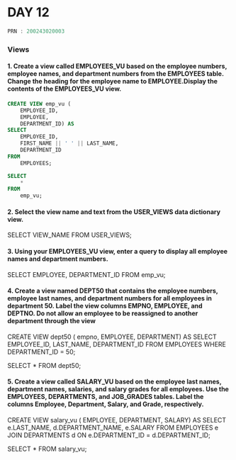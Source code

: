 # DAY 12

```C
PRN : 200243020003
```

### Views
#### 1. Create a view called EMPLOYEES_VU based on the employee numbers, employee names, and department numbers from the EMPLOYEES table. Change the heading for the employee name to EMPLOYEE.Display the contents of the EMPLOYEES_VU view. 
```sql
CREATE VIEW emp_vu (
	EMPLOYEE_ID,
	EMPLOYEE,
	DEPARTMENT_ID) AS
SELECT
	EMPLOYEE_ID,
	FIRST_NAME || ' ' || LAST_NAME,
	DEPARTMENT_ID
FROM
	EMPLOYEES;

SELECT
	*
FROM
	emp_vu;
```
#### 2. Select the view name and text from the USER_VIEWS data dictionary view.
SELECT
	VIEW_NAME
FROM
	USER_VIEWS;

#### 3. Using your EMPLOYEES_VU view, enter a query to display all employee names and department numbers.
SELECT
	EMPLOYEE,
	DEPARTMENT_ID
FROM
	emp_vu;

#### 4. Create a view named DEPT50 that contains the employee numbers, employee last names, and department numbers for all employees in department 50. Label the view columns EMPNO, EMPLOYEE, and DEPTNO. Do not allow an employee to be reassigned to another department through the view
CREATE VIEW dept50 (
	empno,
	EMPLOYEE,
	DEPARTMENT) AS
SELECT
	EMPLOYEE_ID,
	LAST_NAME,
	DEPARTMENT_ID
FROM
	EMPLOYEES
WHERE
	DEPARTMENT_ID = 50;

SELECT
	*
FROM
	dept50;

#### 5. Create a view called SALARY_VU based on the employee last names, department names, salaries, and salary grades for all employees. Use the EMPLOYEES, DEPARTMENTS, and JOB_GRADES tables. Label the columns Employee, Department, Salary, and Grade, respectively.
CREATE VIEW salary_vu (
	EMPLOYEE,
	DEPARTMENT,
	SALARY) AS
SELECT
	e.LAST_NAME,
	d.DEPARTMENT_NAME,
	e.SALARY
FROM
	EMPLOYEES e
	JOIN DEPARTMENTS d ON e.DEPARTMENT_ID = d.DEPARTMENT_ID;

SELECT
	*
FROM
	salary_vu;






